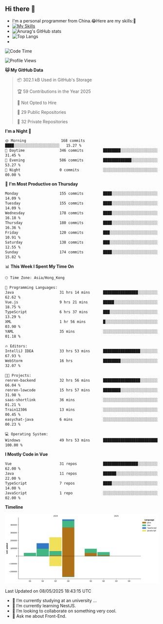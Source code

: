 ## Hi there 👋
- I'm a personal programmer from China.😂Here are my skills:🤔
- [![My Skills](https://skillicons.dev/icons?i=js,html,css,vue,typescript,java,golang)](https://skillicons.dev)
- ![Anurag's GitHub stats](https://github-readme-stats.vercel.app/api?username=FluffyChi-Xing&count_private=true&show_icons=true&theme=radical)
- ![Top Langs](https://github-readme-stats.vercel.app/api/top-langs/?username=FluffyChi-Xing)
- <!--START_SECTION:waka-->
![Code Time](http://img.shields.io/badge/Code%20Time-1%2C427%20hrs%2030%20mins-blue)

![Profile Views](http://img.shields.io/badge/Profile%20Views-0-blue)

**🐱 My GitHub Data** 

> 📦 302.1 kB Used in GitHub's Storage 
 > 
> 🏆 59 Contributions in the Year 2025
 > 
> 🚫 Not Opted to Hire
 > 
> 📜 29 Public Repositories 
 > 
> 🔑 32 Private Repositories 
 > 
**I'm a Night 🦉** 

```text
🌞 Morning                168 commits         ████░░░░░░░░░░░░░░░░░░░░░   15.27 % 
🌆 Daytime                346 commits         ████████░░░░░░░░░░░░░░░░░   31.45 % 
🌃 Evening                586 commits         █████████████░░░░░░░░░░░░   53.27 % 
🌙 Night                  0 commits           ░░░░░░░░░░░░░░░░░░░░░░░░░   00.00 % 
```
📅 **I'm Most Productive on Thursday** 

```text
Monday                   155 commits         ████░░░░░░░░░░░░░░░░░░░░░   14.09 % 
Tuesday                  155 commits         ████░░░░░░░░░░░░░░░░░░░░░   14.09 % 
Wednesday                178 commits         ████░░░░░░░░░░░░░░░░░░░░░   16.18 % 
Thursday                 180 commits         ████░░░░░░░░░░░░░░░░░░░░░   16.36 % 
Friday                   120 commits         ███░░░░░░░░░░░░░░░░░░░░░░   10.91 % 
Saturday                 138 commits         ███░░░░░░░░░░░░░░░░░░░░░░   12.55 % 
Sunday                   174 commits         ████░░░░░░░░░░░░░░░░░░░░░   15.82 % 
```


📊 **This Week I Spent My Time On** 

```text
🕑︎ Time Zone: Asia/Hong_Kong

💬 Programming Languages: 
Java                     31 hrs 14 mins      ████████████████░░░░░░░░░   62.62 % 
Vue.js                   9 hrs 21 mins       █████░░░░░░░░░░░░░░░░░░░░   18.75 % 
TypeScript               6 hrs 37 mins       ███░░░░░░░░░░░░░░░░░░░░░░   13.29 % 
XML                      1 hr 56 mins        █░░░░░░░░░░░░░░░░░░░░░░░░   03.90 % 
YAML                     35 mins             ░░░░░░░░░░░░░░░░░░░░░░░░░   01.18 % 

🔥 Editors: 
IntelliJ IDEA            33 hrs 53 mins      █████████████████░░░░░░░░   67.93 % 
WebStorm                 16 hrs              ████████░░░░░░░░░░░░░░░░░   32.07 % 

🐱‍💻 Projects: 
renren-backend           32 hrs 56 mins      █████████████████░░░░░░░░   66.04 % 
renren-lowcode           15 hrs 57 mins      ████████░░░░░░░░░░░░░░░░░   31.98 % 
saas-shortlink           36 mins             ░░░░░░░░░░░░░░░░░░░░░░░░░   01.21 % 
Train12306               13 mins             ░░░░░░░░░░░░░░░░░░░░░░░░░   00.45 % 
easychat-java            6 mins              ░░░░░░░░░░░░░░░░░░░░░░░░░   00.23 % 

💻 Operating System: 
Windows                  49 hrs 53 mins      █████████████████████████   100.00 % 
```

**I Mostly Code in Vue** 

```text
Vue                      31 repos            ████████████████░░░░░░░░░   62.00 % 
Java                     11 repos            ██████░░░░░░░░░░░░░░░░░░░   22.00 % 
TypeScript               7 repos             ████░░░░░░░░░░░░░░░░░░░░░   14.00 % 
JavaScript               1 repo              ░░░░░░░░░░░░░░░░░░░░░░░░░   02.00 % 
```



**Timeline**

![Lines of Code chart](https://raw.githubusercontent.com/FluffyChi-Xing/FluffyChi-Xing/main/assets/bar_graph.png)


 Last Updated on 08/05/2025 18:43:15 UTC
<!--END_SECTION:waka-->
- 🔭 I’m currently studying at an university ...
- 🌱 I’m currently learning NestJS.
- 👯 I’m looking to collaborate on something very cool.
- 💬 Ask me about Front-End.
